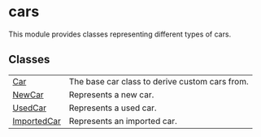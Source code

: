 # cars
This module provides classes representing different types of cars.

## Classes
| | |
| --------------- | --------------- |
| [Car](Car/README.md) | The base car class to derive custom cars from. |
| [NewCar](NewCar/README.md) | Represents a new car. |
| [UsedCar](UsedCar/README.md) | Represents a used car. |
| [ImportedCar](ImportedCar/README.md) | Represents an imported car. |